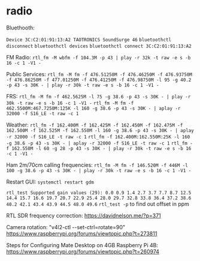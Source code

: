 # radio

Bluethooth:

`Device 3C:C2:01:91:13:A2 TAOTRONICS SoundSurge 46`
`bluetoothctl disconnect`
`bluetoothctl devices`
`bluetoothctl connect 3C:C2:01:91:13:A2`

FM Radio:
`rtl_fm -M wbfm -f 104.3M -p 43 | play -r 32k -t raw -e s -b 16 -c 1 -V1 -`

Public Services:
`rtl_fm -M fm -f 476.51250M -f 476.46250M -f 476.93750M -f 476.86250M -f 477.01250M -f 476.41250M -f 476.98750M -l 95 -g 40.2 -p 43 -s 30K - | play -r 30k -t raw -e s -b 16 -c 1 -V1 -`

FRS:
`rtl_fm -M fm -f 462.5625M -l 75 -g 38.6 -p 43 -s 30K - | play -r 30k -t raw -e s -b 16 -c 1 -V1 -`
`rtl_fm -M fm -f 462.5500M:467.7250M:125K -l 160 -g 38.6 -p 43 -s 30K - | aplay -r 32000 -f S16_LE -t raw -c 1`

Weather:
`rtl_fm -f 162.400M -f 162.425M -f 162.450M -f 162.475M -f 162.500M -f 162.525M -f 162.550M -l 160 -g 38.6 -p 43 -s 30K - | aplay -r 32000 -f S16_LE -t raw -c 1`
`rtl_fm -f 162.400M:162.550M:25K -l 160 -g 38.6 -p 43 -s 30K - | aplay -r 32000 -f S16_LE -t raw -c 1`
`rtl_fm -f 162.550M -l 60 -g 28 -p 43 -s 30K - | play -r 30k -t raw -e s -b 16 -c 1 -V1 -`

Ham 2m/70cm calling frequencies:
`rtl_fm -M fm -f 146.520M -f 446M -l 100 -g 38.6 -p 43 -s 30K - | play -r 30k -t raw -e s -b 16 -c 1 -V1 -`

Restart GUI:
`systemctl restart gdm`

`rtl_test
Supported gain values (29): 0.0 0.9 1.4 2.7 3.7 7.7 8.7 12.5 14.4 15.7 16.6 19.7 20.7 22.9 25.4 28.0 29.7 32.8 33.8 36.4 37.2 38.6 40.2 42.1 43.4 43.9 44.5 48.0 49.6`
`rtl_test -p` to find out offset in ppm

RTL SDR frequency correction: https://davidnelson.me/?p=371

Camera rotation:
"v4l2-ctl --set-ctrl=rotate=90"
https://www.raspberrypi.org/forums/viewtopic.php?t=273811


Steps for Configuring Mate Desktop on 4GB Raspberry Pi 4B:
https://www.raspberrypi.org/forums/viewtopic.php?t=260974
